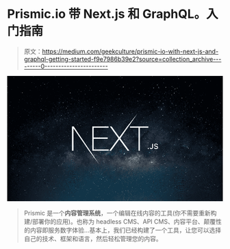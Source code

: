 # Prismic.io 带 Next.js 和 GraphQL。入门指南

> 原文：<https://medium.com/geekculture/prismic-io-with-next-js-and-graphql-getting-started-f9e7986b39e2?source=collection_archive---------0----------------------->

![](img/1ac6e88a5f7082c167d887861cd5618e.png)

> Prismic 是一个**内容管理系统**，一个编辑在线内容的工具(你不需要重新构建/部署你的应用)。也称为 headless CMS、API CMS、内容平台、颠覆性的内容即服务数字体验…基本上，我们已经构建了一个工具，让您可以选择自己的技术、框架和语言，然后轻松管理您的内容。